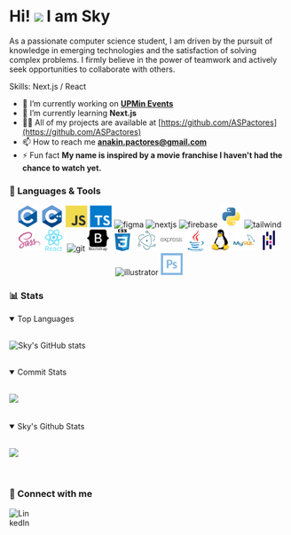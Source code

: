 # Hi! <img src="https://media.tenor.com/images/af1b615e4f90567a1328b7c320d3a601/tenor.gif" height="25px"> I am Sky

As a passionate computer science student, I am driven by the pursuit of knowledge in emerging technologies and the satisfaction of solving complex problems. I firmly believe in the power of teamwork and actively seek opportunities to collaborate with others.

Skills: Next.js / React

- 🔭 I’m currently working on [**UPMin Events**](https://upmin-events.vercel.app/)
- 🌱 I’m currently learning **Next.js**
- 👨‍💻 All of my projects are available at [https://github.com/ASPactores](https://github.com/ASPactores)
- 📫 How to reach me **anakin.pactores@gmail.com**
- ⚡ Fun fact **My name is inspired by a movie franchise I haven't had the chance to watch yet.**

### 🧰 Languages & Tools

<p align="center"> 
<img src="https://raw.githubusercontent.com/devicons/devicon/master/icons/c/c-original.svg" alt="c" width="40" height="40"/>
<img src="https://raw.githubusercontent.com/devicons/devicon/master/icons/cplusplus/cplusplus-original.svg" alt="cplusplus" width="40" height="40"/>
<img src="https://raw.githubusercontent.com/devicons/devicon/master/icons/javascript/javascript-original.svg" alt="javascript" width="40" height="40"/>
<img src="https://raw.githubusercontent.com/devicons/devicon/master/icons/typescript/typescript-original.svg" alt="typescript" width="40" height="40"/>
<img src="https://www.vectorlogo.zone/logos/figma/figma-icon.svg" alt="figma" width="40" height="40"/>
<img src="https://cdn.worldvectorlogo.com/logos/nextjs-2.svg" alt="nextjs" width="40" height="40"/>
<img src="https://www.vectorlogo.zone/logos/firebase/firebase-icon.svg" alt="firebase" width="40" height="40"/>
<img src="https://raw.githubusercontent.com/devicons/devicon/master/icons/python/python-original.svg" alt="python" width="40" height="40"/>
<img src="https://www.vectorlogo.zone/logos/tailwindcss/tailwindcss-icon.svg" alt="tailwind" width="40" height="40"/>
<img src="https://raw.githubusercontent.com/devicons/devicon/master/icons/sass/sass-original.svg" alt="sass" width="40" height="40"/>
<img src="https://raw.githubusercontent.com/devicons/devicon/master/icons/react/react-original-wordmark.svg" alt="react" width="40" height="40"/>
<img src="https://www.vectorlogo.zone/logos/git-scm/git-scm-icon.svg" alt="git" width="40" height="40"/>
<img src="https://raw.githubusercontent.com/devicons/devicon/master/icons/bootstrap/bootstrap-plain-wordmark.svg" alt="bootstrap" width="40" height="40"/>
<img src="https://raw.githubusercontent.com/devicons/devicon/master/icons/css3/css3-original-wordmark.svg" alt="css3" width="40" height="40"/>
<img src="https://raw.githubusercontent.com/devicons/devicon/master/icons/electron/electron-original.svg" alt="electron" width="40" height="40"/>
<img src="https://raw.githubusercontent.com/devicons/devicon/master/icons/express/express-original-wordmark.svg" alt="express" width="40" height="40"/>
<img src="https://raw.githubusercontent.com/devicons/devicon/master/icons/java/java-original.svg" alt="java" width="40" height="40"/>
<img src="https://raw.githubusercontent.com/devicons/devicon/master/icons/linux/linux-original.svg" alt="linux" width="40" height="40"/>
<img src="https://raw.githubusercontent.com/devicons/devicon/master/icons/mysql/mysql-original-wordmark.svg" alt="mysql" width="40" height="40"/>
<img src="https://raw.githubusercontent.com/devicons/devicon/2ae2a900d2f041da66e950e4d48052658d850630/icons/pandas/pandas-original.svg" alt="pandas" width="40" height="40"/>
<img src="https://www.vectorlogo.zone/logos/adobe_illustrator/adobe_illustrator-icon.svg" alt="illustrator" width="40" height="40"/>
<img src="https://raw.githubusercontent.com/devicons/devicon/master/icons/photoshop/photoshop-line.svg" alt="photoshop" width="40" height="40"/>
</p>

###  📊 Stats

<details open>
  <summary>Top Languages</summary>
  <br>

  ![Sky's GitHub stats](https://github-readme-stats.vercel.app/api/top-langs/?username=aspactores&theme=tokyonight)

  <br>
  
</details>

<details open>
  <summary>Commit Stats</summary>
  <br>
  
   ![](https://github-readme-streak-stats.herokuapp.com/?user=aspactores&theme=tokyonight)

   <br>

</details>

<details open>
  <summary>Sky's Github Stats</summary>
  <br>
  
  ![](https://github-readme-stats.vercel.app/api?username=aspactores&show_icons=true&theme=tokyonight&locale=en)

  <br>
  
</details>

### 🔗 Connect with me

[<img align="left" width="40px" title="LinkedIn" src="https://img.icons8.com/fluent/344/linkedin.png" />][linkedin]

[linkedin]: https://www.linkedin.com/in/aspactores/
